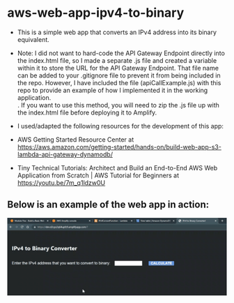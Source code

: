 # aws-web-app-ipv4-to-binary

- This is a simple web app that converts an IPv4 address into its binary equivalent.

- Note: I did not want to hard-code the API Gateway Endpoint directly into the index.html file, so I made a separate .js file and created a variable within it to store the URL for the API Gateway Endpoint. That file name can be added to your .gitignore file to prevent it from being included in the repo. However, I have included the file (apiCallExample.js) with this repo to provide an example of how I implemented it in the working application.<br>. If you want to use this method, you will need to zip the .js file up with the index.html file before deploying it to Amplify.

- I used/adapted the following resources for the development of this app:

- AWS Getting Started Resource Center at https://aws.amazon.com/getting-started/hands-on/build-web-app-s3-lambda-api-gateway-dynamodb/

- Tiny Technical Tutorials: Architect and Build an End-to-End AWS Web Application from Scratch | AWS Tutorial for Beginners at https://youtu.be/7m_q1ldzw0U
   
## Below is an example of the web app in action:

![AWS-Web-App](https://github.com/mblackonline/aws-web-app-ipv4-to-binary/blob/f9a429333b214a9be5d093abda1a18b99de72de2/AWS-Web-App.gif)